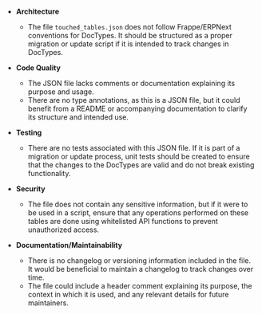 - **Architecture**
  - The file `touched_tables.json` does not follow Frappe/ERPNext conventions for DocTypes. It should be structured as a proper migration or update script if it is intended to track changes in DocTypes.

- **Code Quality**
  - The JSON file lacks comments or documentation explaining its purpose and usage.
  - There are no type annotations, as this is a JSON file, but it could benefit from a README or accompanying documentation to clarify its structure and intended use.

- **Testing**
  - There are no tests associated with this JSON file. If it is part of a migration or update process, unit tests should be created to ensure that the changes to the DocTypes are valid and do not break existing functionality.

- **Security**
  - The file does not contain any sensitive information, but if it were to be used in a script, ensure that any operations performed on these tables are done using whitelisted API functions to prevent unauthorized access.

- **Documentation/Maintainability**
  - There is no changelog or versioning information included in the file. It would be beneficial to maintain a changelog to track changes over time.
  - The file could include a header comment explaining its purpose, the context in which it is used, and any relevant details for future maintainers.